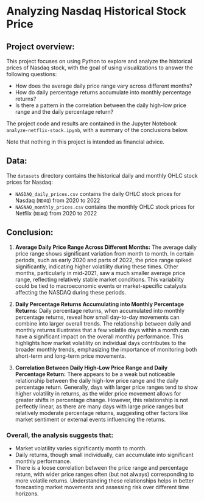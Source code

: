 # Analyzing Nasdaq Historical Stock Price

## Project overview:
This project focuses on using Python to explore and analyze the historical prices of Nasdaq stock, with the goal of using visualizations to answer the following questions:

- How does the average daily price range vary across different months?
- How do daily percentage returns accumulate into monthly percentage returns?
- Is there a pattern in the correlation between the daily high-low price range and the daily percentage return?

The project code and results are contained in the Jupyter Notebook `analyze-netflix-stock.ipynb`, with a summary of the conclusions below.

Note that nothing in this project is intended as financial advice.

## Data: 
The `datasets` directory contains the historical daily and monthly OHLC stock prices for Nasdaq:
- `NASDAQ_daily_prices.csv` contains the daily OHLC stock prices for Nasdaq (`NDAQ`) from 2020 to 2022
- `NASNAQ_monthly_prices.csv` contains the monthly OHLC stock prices for Netflix (`NDAQ`) from 2020 to 2022

## Conclusion:
1. **Average Daily Price Range Across Different Months:**
   The average daily price range shows significant variation from month to month. In certain periods, such as early 2020 and parts of 2022, the price range spiked significantly, indicating higher volatility during these times. Other months, particularly in mid-2021, saw a much smaller average price range, reflecting relatively stable market conditions. This variability could be tied to macroeconomic events or market-specific catalysts affecting the NASDAQ during these periods.

2. **Daily Percentage Returns Accumulating into Monthly Percentage Returns:**
   Daily percentage returns, when accumulated into monthly percentage returns, reveal how small day-to-day movements can combine into larger overall trends. The relationship between daily and monthly returns illustrates that a few volatile days within a month can have a significant impact on the overall monthly performance. This highlights how market volatility on individual days contributes to the broader monthly trends, emphasizing the importance of monitoring both short-term and long-term price movements.

3. **Correlation Between Daily High-Low Price Range and Daily Percentage Return:**
   There appears to be a weak but noticeable relationship between the daily high-low price range and the daily percentage return. Generally, days with larger price ranges tend to show higher volatility in returns, as the wider price movement allows for greater shifts in percentage change. However, this relationship is not perfectly linear, as there are many days with large price ranges but relatively moderate percentage returns, suggesting other factors like market sentiment or external events influencing the returns.

### Overall, the analysis suggests that:
- Market volatility varies significantly month to month.
- Daily returns, though small individually, can accumulate into significant monthly performance.
- There is a loose correlation between the price range and percentage return, with wider price ranges often (but not always) corresponding to more volatile returns. Understanding these relationships helps in better forecasting market movements and assessing risk over different time horizons.
